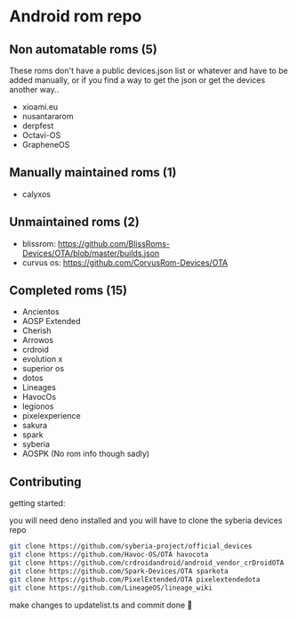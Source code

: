# Android rom repo

## Non automatable roms (5)

These roms don't have a public devices.json list or whatever and have to be added manually, or if you find a way to get the json or get the devices another way..

- xioami.eu
- nusantararom
- derpfest
- Octavi-OS
- GrapheneOS

## Manually maintained roms (1)

- calyxos

## Unmaintained roms (2)

- blissrom: https://github.com/BlissRoms-Devices/OTA/blob/master/builds.json
- curvus os: https://github.com/CorvusRom-Devices/OTA

## Completed roms (15)

- Ancientos
- AOSP Extended
- Cherish
- Arrowos
- crdroid
- evolution x
- superior os
- dotos
- Lineages
- HavocOs
- legionos
- pixelexperience
- sakura
- spark
- syberia
- AOSPK (No rom info though sadly)

## Contributing

getting started:

you will need deno installed and you will have to clone the syberia devices repo

```sh
git clone https://github.com/syberia-project/official_devices
git clone https://github.com/Havoc-OS/OTA havocota
git clone https://github.com/crdroidandroid/android_vendor_crDroidOTA
git clone https://github.com/Spark-Devices/OTA sparkota
git clone https://github.com/PixelExtended/OTA pixelextendedota
git clone https://github.com/LineageOS/lineage_wiki
```

make changes to updatelist.ts and commit done 🚀
